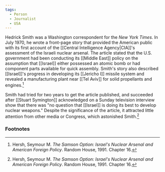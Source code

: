 ```yaml
---
tags:
  - Person
  - Journalist
  - USA
---
```

Hedrick Smith was a Washington correspondent for the *New York Times*. In July 1970, he wrote a front-page story that provided the American public with its first account of the [[Central Intelligence Agency|CIA]]'s assessment of the Israeli nuclear arsenal. The article stated that the U.S. government had been conducting its [[Middle East]] policy on the assumption that [[Israel]] either possessed an atomic bomb or had component parts available for quick assembly. Smith's story also described [[Israel]]'s progress in developing its [[Jericho I]] missile system and revealed a manufacturing plant near [[Tel Aviv]] for solid propellants and engines.[^1]

Smith had tried for two years to get the article published, and succeeded after [[Stuart Symington]] acknowledged on a Sunday television interview show that there was "no question that [[Israel]] is doing its best to develop nuclear weapons." Despite the significance of the article, it attracted little attention from other media or Congress, which astonished Smith.[^1]

### Footnotes

[^1]: Hersh, Seymour M. *The Samson Option: Israel's Nuclear Arsenal and American Foreign Policy*. Random House, 1991. Chapter 16.